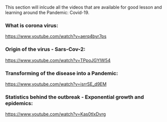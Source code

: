 This section will inlcude all the videos that are available for good lesson and learning around the Pandemic: Covid-19.

### What is corona virus:
https://www.youtube.com/watch?v=aerq4byr7ps

### Origin of the virus - Sars-Cov-2:
https://www.youtube.com/watch?v=TPpoJGYlW54

### Transforming of the disease into a Pandemic:
https://www.youtube.com/watch?v=isrrSE_d9EM

### Statistics behind the outbreak - Exponential growth and epidemics:
https://www.youtube.com/watch?v=Kas0tIxDvrg
